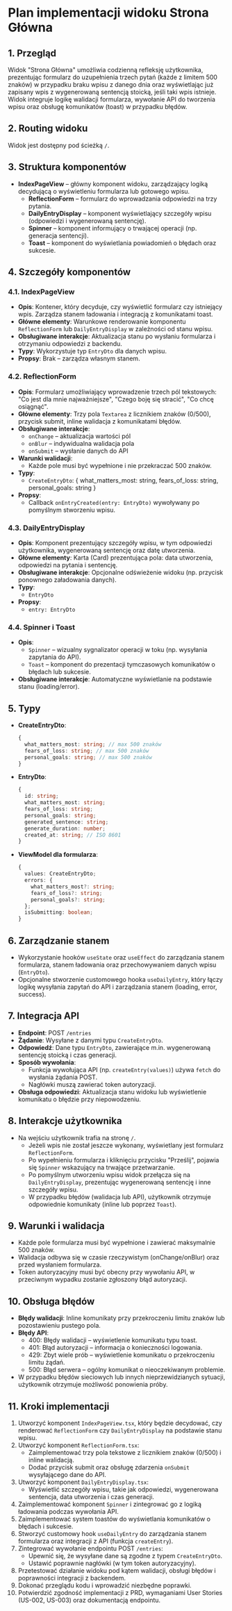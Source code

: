 # Plan implementacji widoku Strona Główna

## 1. Przegląd

Widok "Strona Główna" umożliwia codzienną refleksję użytkownika, prezentując formularz do uzupełnienia trzech pytań (każde z limitem 500 znaków) w przypadku braku wpisu z danego dnia oraz wyświetlając już zapisany wpis z wygenerowaną sentencją stoicką, jeśli taki wpis istnieje. Widok integruje logikę walidacji formularza, wywołanie API do tworzenia wpisu oraz obsługę komunikatów (toast) w przypadku błędów.

## 2. Routing widoku

Widok jest dostępny pod ścieżką `/`.

## 3. Struktura komponentów

- **IndexPageView** – główny komponent widoku, zarządzający logiką decydującą o wyświetleniu formularza lub gotowego wpisu.
  - **ReflectionForm** – formularz do wprowadzania odpowiedzi na trzy pytania.
  - **DailyEntryDisplay** – komponent wyświetlający szczegóły wpisu (odpowiedzi i wygenerowaną sentencję).
  - **Spinner** – komponent informujący o trwającej operacji (np. generacja sentencji).
  - **Toast** – komponent do wyświetlania powiadomień o błędach oraz sukcesie.

## 4. Szczegóły komponentów

### 4.1. IndexPageView

- **Opis**: Kontener, który decyduje, czy wyświetlić formularz czy istniejący wpis. Zarządza stanem ładowania i integracją z komunikatami toast.
- **Główne elementy**: Warunkowe renderowanie komponentu `ReflectionForm` lub `DailyEntryDisplay` w zależności od stanu wpisu.
- **Obsługiwane interakcje**: Aktualizacja stanu po wysłaniu formularza i otrzymaniu odpowiedzi z backendu.
- **Typy**: Wykorzystuje typ `EntryDto` dla danych wpisu.
- **Propsy**: Brak – zarządza własnym stanem.

### 4.2. ReflectionForm

- **Opis**: Formularz umożliwiający wprowadzenie trzech pól tekstowych: "Co jest dla mnie najważniejsze", "Czego boję się stracić", "Co chcę osiągnąć".
- **Główne elementy**: Trzy pola `Textarea` z licznikiem znaków (0/500), przycisk submit, inline walidacja z komunikatami błędów.
- **Obsługiwane interakcje**:
  - `onChange` – aktualizacja wartości pól
  - `onBlur` – indywidualna walidacja pola
  - `onSubmit` – wysłanie danych do API
- **Warunki walidacji**:
  - Każde pole musi być wypełnione i nie przekraczać 500 znaków.
- **Typy**:
  - `CreateEntryDto`: { what_matters_most: string, fears_of_loss: string, personal_goals: string }
- **Propsy**:
  - Callback `onEntryCreated(entry: EntryDto)` wywoływany po pomyślnym stworzeniu wpisu.

### 4.3. DailyEntryDisplay

- **Opis**: Komponent prezentujący szczegóły wpisu, w tym odpowiedzi użytkownika, wygenerowaną sentencję oraz datę utworzenia.
- **Główne elementy**: Karta (Card) prezentująca pola: data utworzenia, odpowiedzi na pytania i sentencję.
- **Obsługiwane interakcje**: Opcjonalne odświeżenie widoku (np. przycisk ponownego załadowania danych).
- **Typy**:
  - `EntryDto`
- **Propsy**:
  - `entry: EntryDto`

### 4.4. Spinner i Toast

- **Opis**:
  - `Spinner` – wizualny sygnalizator operacji w toku (np. wysyłania zapytania do API).
  - `Toast` – komponent do prezentacji tymczasowych komunikatów o błędach lub sukcesie.
- **Obsługiwane interakcje**: Automatyczne wyświetlanie na podstawie stanu (loading/error).

## 5. Typy

- **CreateEntryDto**:

  ```typescript
  {
    what_matters_most: string; // max 500 znaków
    fears_of_loss: string; // max 500 znaków
    personal_goals: string; // max 500 znaków
  }
  ```

- **EntryDto**:

  ```typescript
  {
    id: string;
    what_matters_most: string;
    fears_of_loss: string;
    personal_goals: string;
    generated_sentence: string;
    generate_duration: number;
    created_at: string; // ISO 8601
  }
  ```

- **ViewModel dla formularza**:
  ```typescript
  {
    values: CreateEntryDto;
    errors: {
      what_matters_most?: string;
      fears_of_loss?: string;
      personal_goals?: string;
    };
    isSubmitting: boolean;
  }
  ```

## 6. Zarządzanie stanem

- Wykorzystanie hooków `useState` oraz `useEffect` do zarządzania stanem formularza, stanem ładowania oraz przechowywaniem danych wpisu (`EntryDto`).
- Opcjonalne stworzenie customowego hooka `useDailyEntry`, który łączy logikę wysyłania zapytań do API i zarządzania stanem (loading, error, success).

## 7. Integracja API

- **Endpoint**: POST `/entries`
- **Żądanie**: Wysyłane z danymi typu `CreateEntryDto`.
- **Odpowiedź**: Dane typu `EntryDto`, zawierające m.in. wygenerowaną sentencję stoicką i czas generacji.
- **Sposób wywołania**:
  - Funkcja wywołująca API (np. `createEntry(values)`) używa `fetch` do wysłania żądania POST.
  - Nagłówki muszą zawierać token autoryzacji.
- **Obsługa odpowiedzi**: Aktualizacja stanu widoku lub wyświetlenie komunikatu o błędzie przy niepowodzeniu.

## 8. Interakcje użytkownika

- Na wejściu użytkownik trafia na stronę `/`.
  - Jeżeli wpis nie został jeszcze wykonany, wyświetlany jest formularz `ReflectionForm`.
  - Po wypełnieniu formularza i kliknięciu przycisku "Prześlij", pojawia się `Spinner` wskazujący na trwające przetwarzanie.
  - Po pomyślnym utworzeniu wpisu widok przełącza się na `DailyEntryDisplay`, prezentując wygenerowaną sentencję i inne szczegóły wpisu.
  - W przypadku błędów (walidacja lub API), użytkownik otrzymuje odpowiednie komunikaty (inline lub poprzez `Toast`).

## 9. Warunki i walidacja

- Każde pole formularza musi być wypełnione i zawierać maksymalnie 500 znaków.
- Walidacja odbywa się w czasie rzeczywistym (onChange/onBlur) oraz przed wysłaniem formularza.
- Token autoryzacyjny musi być obecny przy wywołaniu API, w przeciwnym wypadku zostanie zgłoszony błąd autoryzacji.

## 10. Obsługa błędów

- **Błędy walidacji**: Inline komunikaty przy przekroczeniu limitu znaków lub pozostawieniu pustego pola.
- **Błędy API**:
  - 400: Błędy walidacji – wyświetlenie komunikatu typu toast.
  - 401: Błąd autoryzacji – informacja o konieczności logowania.
  - 429: Zbyt wiele prób – wyświetlenie komunikatu o przekroczeniu limitu żądań.
  - 500: Błąd serwera – ogólny komunikat o nieoczekiwanym problemie.
- W przypadku błędów sieciowych lub innych nieprzewidzianych sytuacji, użytkownik otrzymuje możliwość ponowienia próby.

## 11. Kroki implementacji

1. Utworzyć komponent `IndexPageView.tsx`, który będzie decydować, czy renderować `ReflectionForm` czy `DailyEntryDisplay` na podstawie stanu wpisu.
2. Utworzyć komponent `ReflectionForm.tsx`:
   - Zaimplementować trzy pola tekstowe z licznikiem znaków (0/500) i inline walidacją.
   - Dodać przycisk submit oraz obsługę zdarzenia `onSubmit` wysyłającego dane do API.
3. Utworzyć komponent `DailyEntryDisplay.tsx`:
   - Wyświetlić szczegóły wpisu, takie jak odpowiedzi, wygenerowana sentencja, data utworzenia i czas generacji.
4. Zaimplementować komponent `Spinner` i zintegrować go z logiką ładowania podczas wywołania API.
5. Zaimplementować system toastów do wyświetlania komunikatów o błędach i sukcesie.
6. Stworzyć customowy hook `useDailyEntry` do zarządzania stanem formularza oraz integracji z API (funkcja `createEntry`).
7. Zintegrować wywołanie endpointu POST `/entries`:
   - Upewnić się, że wysyłane dane są zgodne z typem `CreateEntryDto`.
   - Ustawić poprawnie nagłówki (w tym token autoryzacyjny).
8. Przetestować działanie widoku pod kątem walidacji, obsługi błędów i poprawności integracji z backendem.
9. Dokonać przeglądu kodu i wprowadzić niezbędne poprawki.
10. Potwierdzić zgodność implementacji z PRD, wymaganiami User Stories (US-002, US-003) oraz dokumentacją endpointu.
